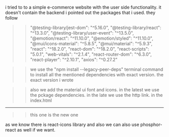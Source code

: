 i tried to to a simple e-commerce website with the user side functionality. it doesn't contain the backend 
i pointed out the packages that i used. they follow
>>  "@testing-library/jest-dom": "^5.16.0",
    "@testing-library/react": "^13.3.0",
    "@testing-library/user-event": "^13.5.0",
    "@emotion/react": "^11.10.0",
    "@emotion/styled": "^11.10.0",
    "@mui/icons-material": "^5.8.5",
    "@mui/material": "^5.9.3",
    "react": "^18.2.0",
    "react-dom": "^18.2.0",
    "react-scripts": "5.0.1",
    "web-vitals": "^2.1.4",
    "react-router-dom": "^6.3.0",
    "react-player": "^2.10.1",
    "axios": "^0.27.2"

>> we use the "npm install --legacy-peer-deps" terminal command to install all the mentioned dependencies with exact version. the exact version i wrote 

>> also we add the material ui font and icons. in the latest we use the pckage dependencies. in the late we use the http link. in the index.html

_______________________________________________
>> this one is the new one

as we know there is react-icons library and also we can also use phosphor-react as well if we want.
